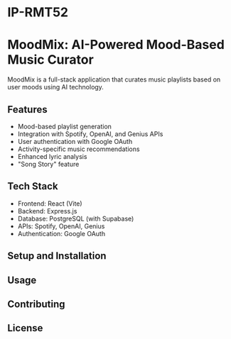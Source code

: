 # IP-RMT52

# MoodMix: AI-Powered Mood-Based Music Curator

MoodMix is a full-stack application that curates music playlists based on user moods using AI technology.

## Features
- Mood-based playlist generation
- Integration with Spotify, OpenAI, and Genius APIs
- User authentication with Google OAuth
- Activity-specific music recommendations
- Enhanced lyric analysis
- "Song Story" feature

## Tech Stack
- Frontend: React (Vite)
- Backend: Express.js
- Database: PostgreSQL (with Supabase)
- APIs: Spotify, OpenAI, Genius
- Authentication: Google OAuth

## Setup and Installation


## Usage


## Contributing


## License

